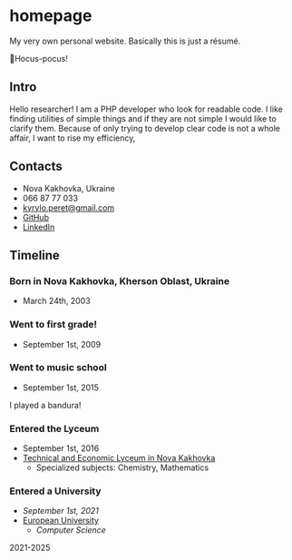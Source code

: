 # homepage
My very own personal website. Basically this is just a résumé.

🧙Hocus-pocus!

## Intro
Hello researcher!
I am a PHP developer who look for readable code. 
I like finding utilities of simple things and if they are not simple I would like to clarify them. 
Because of only trying to develop clear code is not a whole affair, I want to rise my efficiency, 

## Contacts
- Nova Kakhovka, Ukraine
- 066 87 77 033
- kyrylo.peret@gmail.com
- [GitHub](https://github.com/guentur)
- [LinkedIn](https://www.linkedin.com/in/peretyatko/)

## Timeline

### Born in Nova Kakhovka, Kherson Oblast, Ukraine
- March 24th, 2003

### Went to first grade!
- September 1st, 2009

### Went to music school
- September 1st, 2015

I played a bandura!

### Entered the Lyceum
- September 1st, 2016
- [Technical and Economic Lyceum in Nova Kakhovka](https://nktel.jimdofree.com/)
  - Specialized subjects: Chemistry, Mathematics

### Entered a University
- _September 1st, 2021_
- [European University](https://e-u.edu.ua/ua/navchalni-pidrozdili/fakulteti/fakultet-informatsijnih-sistem-ta-tehnologij/)
  - _Computer Science_

2021-2025
